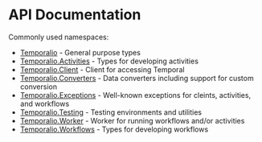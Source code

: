 
# API Documentation

Commonly used namespaces:

* [Temporalio](/api/Temporalio.html) - General purpose types
* [Temporalio.Activities](/api/Temporalio.Activities.html) - Types for developing activities
* [Temporalio.Client](/api/Temporalio.Client.html) - Client for accessing Temporal
* [Temporalio.Converters](/api/Temporalio.Converters.html) - Data converters including support for custom conversion
* [Temporalio.Exceptions](/api/Temporalio.Exceptions.html) - Well-known exceptions for cleints, activities, and workflows
* [Temporalio.Testing](/api/Temporalio.Testing.html) - Testing environments and utilities
* [Temporalio.Worker](/api/Temporalio.Worker.html) - Worker for running workflows and/or activities
* [Temporalio.Workflows](/api/Temporalio.Workflows.html) - Types for developing workflows